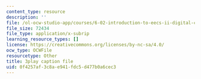 ```yaml
---
content_type: resource
description: ''
file: /ol-ocw-studio-app/courses/6-02-introduction-to-eecs-ii-digital-communication-systems-fall-2012/0f4257af3c8ae941fdc5d477b0a6cec3_BtaVq2g17G0.srt
file_size: 72434
file_type: application/x-subrip
learning_resource_types: []
license: https://creativecommons.org/licenses/by-nc-sa/4.0/
ocw_type: OCWFile
resourcetype: Other
title: 3play caption file
uid: 0f4257af-3c8a-e941-fdc5-d477b0a6cec3
---
```

